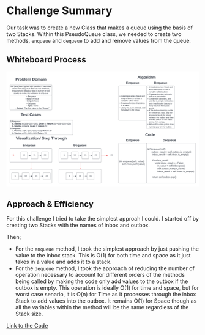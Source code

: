 # Challenge Summary

Our task was to create a new Class that makes a queue using the basis of two Stacks. Within this PseudoQueue class, we needed to create two methods, `enqueue` and `dequeue` to add and remove values from the queue.

## Whiteboard Process

![stack_queue_pseudo](./stack_queue_pseudo.png)

## Approach & Efficiency

For this challenge I tried to take the simplest approah I could. I started off by creating two Stacks with the names of inbox and outbox.

Then;

- For the `enqueue` method, I took the simplest approach by just pushing the value to the inbox stack. This is O(1) for both time and space as it just takes in a value and adds it to a stack.
- For the `dequeue` method, I took the approach of reducing the number of operation necessary to account for different orders of the methods being called by making the code only add values to the outbox if the outbox is empty. This operation is ideally O(1) for time and space, but for worst case senario, it is O(n) for Time as it processes through the inbox Stack to add values into the outbox. It remains O(1) for Space though as all the variables within the method will be the same regardless of the Stack size.

[Link to the Code](../../code_challenges/stack_queue_pseudo.py)

